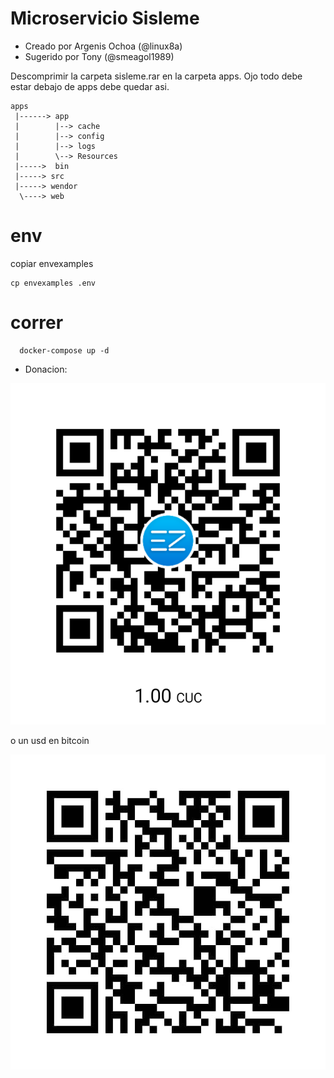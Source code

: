 # Microservicio Sisleme

* Creado por Argenis Ochoa (@linux8a)
* Sugerido por Tony (@smeagol1989)

Descomprimir la carpeta sisleme.rar en la carpeta apps. Ojo todo debe estar debajo de apps debe quedar asi.

```
apps
 |------> app
 |        |--> cache
 |        |--> config
 |        |--> logs
 |        \--> Resources
 |----->  bin
 |-----> src
 |-----> wendor
  \----> web
```

# env

copiar envexamples 

```
cp envexamples .env 
```
  # correr

```
  docker-compose up -d
```

 * Donacion:

![Donacion](../.donacion_enzona.png)

o un usd en bitcoin

![Donacion](../.donacion_bitcoin.png)
 